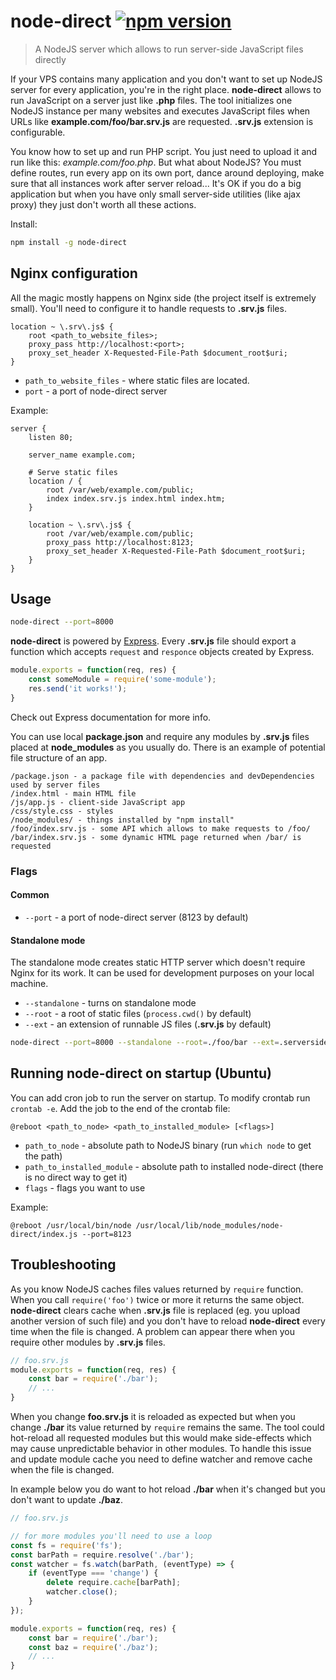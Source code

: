 # node-direct [![npm version](https://badge.fury.io/js/node-direct.svg)](https://badge.fury.io/js/node-direct)

> A NodeJS server which allows to run server-side JavaScript files directly

If your VPS contains many application and you don't want to set up NodeJS server for every application, you're in the right place. **node-direct** allows to run JavaScript on a server just like **.php** files. The tool initializes one NodeJS instance per many websites and executes JavaScript files when URLs like **example.com/foo/bar.srv.js** are requested. **.srv.js** extension is configurable.

You know how to set up and run PHP script. You just need to upload it and run like this: *example.com/foo.php*. But what about NodeJS? You must define routes, run every app on its own port, dance around deploying, make sure that all instances work after server reload... It's OK if you do a big application but when you have only small server-side utilities (like ajax proxy) they just don't worth all these actions.

Install:
```sh
npm install -g node-direct
```

## Nginx configuration

All the magic mostly happens on Nginx side (the project itself is extremely small). You'll need to configure it to handle requests to **.srv.js** files.

```nginx
location ~ \.srv\.js$ {
    root <path_to_website_files>;
    proxy_pass http://localhost:<port>;
    proxy_set_header X-Requested-File-Path $document_root$uri;
}
```

- ``path_to_website_files`` - where static files are located.
- ``port`` - a port of node-direct server

Example:
```nginx
server {
    listen 80;

    server_name example.com;

    # Serve static files
    location / {
        root /var/web/example.com/public;
        index index.srv.js index.html index.htm;
    }

    location ~ \.srv\.js$ {
        root /var/web/example.com/public;
        proxy_pass http://localhost:8123;
        proxy_set_header X-Requested-File-Path $document_root$uri;
    }
}
```

## Usage

```sh
node-direct --port=8000
```

**node-direct** is powered by [Express](http://expressjs.com/). Every **.srv.js** file should export a function which accepts ``request`` and ``responce`` objects created by Express.

```js
module.exports = function(req, res) {
    const someModule = require('some-module');
    res.send('it works!');
}
```
Check out Express documentation for more info.

You can use local **package.json** and require any modules by **.srv.js** files placed at **node_modules** as you usually do. There is an example of potential file structure of an app.
```
/package.json - a package file with dependencies and devDependencies used by server files
/index.html - main HTML file
/js/app.js - client-side JavaScript app
/css/style.css - styles
/node_modules/ - things installed by "npm install"
/foo/index.srv.js - some API which allows to make requests to /foo/
/bar/index.srv.js - some dynamic HTML page returned when /bar/ is requested
```

### Flags
#### Common
- ``--port`` - a port of node-direct server (8123 by default)

#### Standalone mode
The standalone mode creates static HTTP server which doesn't require Nginx for its work. It can be used for development purposes on your local machine.
- ``--standalone`` - turns on standalone mode
- ``--root`` - a root of static files (``process.cwd()`` by default)
- ``--ext`` - an extension of runnable JS files (**.srv.js** by default)

```sh
node-direct --port=8000 --standalone --root=./foo/bar --ext=.serverside.js
```


## Running node-direct on startup (Ubuntu)

You can add cron job to run the server on startup. To modify crontab run ``crontab -e``. Add the job to the end of the crontab file:

```
@reboot <path_to_node> <path_to_installed_module> [<flags>]
```

- ``path_to_node`` - absolute path to NodeJS binary (run ``which node`` to get the path)
- ``path_to_installed_module`` - absolute path to installed node-direct (there is no direct way to get it)
- ``flags`` - flags you want to use

Example:
```
@reboot /usr/local/bin/node /usr/local/lib/node_modules/node-direct/index.js --port=8123
```

## Troubleshooting

As you know NodeJS caches files values returned by ``require`` function. When you call ``require('foo')`` twice or more it returns the same object. **node-direct** clears cache when **.srv.js** file is replaced (eg. you upload another version of such file) and you don't have to reload **node-direct** every time when the file is changed. A problem can appear there when you require other modules by **.srv.js** files.
```js
// foo.srv.js
module.exports = function(req, res) {
    const bar = require('./bar');
    // ...
}
```

When you change **foo.srv.js** it is reloaded as expected but when you change **./bar** its value returned by ``require`` remains the same. The tool could hot-reload all requested modules but this would make side-effects which may cause unpredictable behavior in other modules. To handle this issue and update module cache you need to define watcher and remove cache when the file is changed.

In example below you do want to hot reload **./bar** when it's changed but you don't want to update **./baz**.

```js
// foo.srv.js

// for more modules you'll need to use a loop
const fs = require('fs');
const barPath = require.resolve('./bar');
const watcher = fs.watch(barPath, (eventType) => {
    if (eventType === 'change') {
        delete require.cache[barPath];
        watcher.close();
    }
});

module.exports = function(req, res) {
    const bar = require('./bar');
    const baz = require('./baz');
    // ...
}
```
